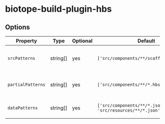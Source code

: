 # biotope-build-plugin-hbs

## Options
| Property          | Type     | Optional | Default                                                   | Description                            |
|-------------------|----------|----------|-----------------------------------------------------------|----------------------------------------|
| `srcPatterns`     | string[] | yes      | `['src/components/**/scaffolding/*.hbs']`                 | The handlebars templates to compile    |
| `partialPatterns` | string[] | yes      | `['src/components/**/*.hbs']`                             | The partials to register for compiling |
| `dataPatterns`    | string[] | yes      | `['src/components/**/*.json', 'src/resources/**/*.json']` | The data to use to fill the partials.  |